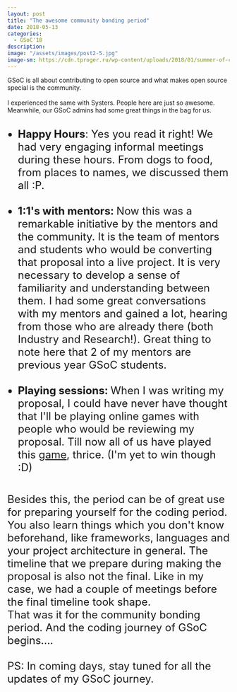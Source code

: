 ```yaml
---
layout: post
title: "The awesome community bonding period"
date: 2018-05-13
categories:
  - GSoC'18
description:
image: "/assets/images/post2-5.jpg"
image-sm: https://cdn.tproger.ru/wp-content/uploads/2018/01/summer-of-code-cover.jpg
---
```


GSoC is all about contributing to open source and what makes open source special is the community. 
<br>
<br>
I experienced the same with Systers. People here are just so awesome. Meanwhile, our GSoC admins had some great things in the bag for us. 
<br>
<br>

<ul>
<font size="5">
<li>
<b>Happy Hours</b>: Yes you read it right! We had very engaging informal meetings during these hours. From dogs to food, from places to names, we discussed them all :P.
</li>
<br>
<li>
<b> 1:1's with mentors: </b> Now this was a remarkable initiative by the mentors and the community. It is the team of mentors and students who would be converting that proposal into a live project. It is very necessary to develop a sense of familiarity and understanding between them. I had some great conversations with my mentors and gained a lot, hearing from those who are already there (both Industry and Research!). Great thing to note here that 2 of my mentors are previous year GSoC students.
</li>
<br>
<li>
<b>Playing sessions:
</b>
When I was writing my proposal, I could have never have thought that I'll be playing online games
with people who would be reviewing my proposal. Till now all of us have played this <a href="https://en.boardgamearena.com/#!gamepanel?game=cantstop">game</a>, thrice.
(I'm yet to win though :D)
</li>
<br>

</font>
</ul>

<font size="5">
Besides this, the period can be of great use for preparing yourself for the coding period. 
You also learn things which you don't know beforehand, like frameworks, languages and your project architecture in general. 
The timeline that we prepare during making the proposal is also not the final. Like in my case, we had a couple of meetings before the final timeline took shape.
<br>
That was it for the community bonding period. And the coding journey of GSoC begins....
<br>
<br>
PS: In coming days, stay tuned for all the updates of my GSoC journey.
</font> 



